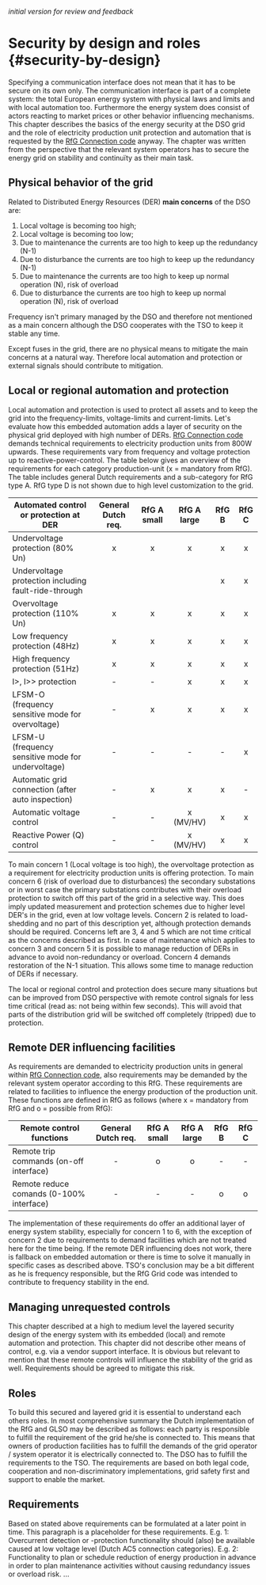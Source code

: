*initial version for review and feedback*

# Security by design and roles {#security-by-design}
Specifying a communication interface does not mean that it has to be secure on its own only. The communication interface is part of a complete system: the total European energy system with physical laws and limits and with local automation too. Furthermore the energy system does consist of actors reacting to market prices or other behavior influencing mechanisms. This chapter describes the basics of the energy security at the DSO grid and the role of electricity production unit protection and automation that is requested by the [RfG Connection code]("https://electricity.network-codes.eu/network_codes/rfg/") anyway. The chapter was written from the perspective that the relevant system operators has to secure the energy grid on stability and continuïty as their main task. 

## Physical behavior of the grid
Related to Distributed Energy Resources (DER) **main concerns** of the DSO are:
1. Local voltage is becoming too high;
2. Local voltage is becoming too low;
3. Due to maintenance the currents are too high to keep up the redundancy (N-1)
4. Due to disturbance the currents are too high to keep up the redundancy (N-1)
5. Due to maintenance the currents are too high to keep up normal operation (N), risk of overload
6. Due to disturbance the currents are too high to keep up normal operation (N), risk of overload

Frequency isn't primary managed by the DSO and therefore not mentioned as a main concern although the DSO cooperates with the TSO to keep it stable any time. 

Except fuses in the grid, there are no physical means to mitigate the main concerns at a natural way. Therefore local automation and protection or external signals should contribute to mitigation. 

## Local or regional automation and protection
Local automation and protection is used to protect all assets and to keep the grid into the frequency-limits, voltage-limits and current-limits. Let's evaluate how this embedded automation adds a layer of security on the physical grid deployed with high number of DERs.
[RfG Connection code]("https://electricity.network-codes.eu/network_codes/rfg/") demands technical requirements to electricity production units from 800W upwards. These requirements vary from frequency and voltage protection up to reactive-power-control. The table below gives an overview of the requirements for each category production-unit (x = mandatory from RfG). The table includes general Dutch requirements and a sub-category for RfG type A. RfG type D is not shown due to high level customization to the grid.

|**Automated control or protection at DER**           |General Dutch req.  |RfG A small  |RfG A large  |RfG B  |RfG C  |
|-----------------------------------------------------|:------------------:|:-----------:|:-----------:|:-----:|:-----:|
|Undervoltage protection (80% Un)                     |x                   |x            |x            |x      |x      |
|Undervoltage protection including fault-ride-through |                    |             |             |x      |x      |
|Overvoltage protection (110% Un)                     |x                   |x            |x            |x      |x      |
|Low frequency protection  (48Hz)                     |x                   |x            |x            |x      |x      |
|High frequency protection (51Hz)                     |x                   |x            |x            |x      |x      |
|I>, I>> protection                                   |-                   |-            |x            |x      |x      |
|LFSM-O (frequency sensitive mode for overvoltage)    |-                   |x            |x            |x      |x      |
|LFSM-U (frequency sensitive mode for undervoltage)   |-                   |-            |-            |-      |x      |
|Automatic grid connection (after auto inspection)    |-                   |x            |x            |x      |-      |
|Automatic voltage control                            |-                   |-            |x (MV/HV)    |x      |x      |
|Reactive Power (Q) control                           |-                   |-            |x (MV/HV)    |x      |x      |

To main concern 1 (Local voltage is too high), the overvoltage protection as a requirement for electricity production units is offering protection. To main concern 6 (risk of overload due to disturbances) the secondary substations or in worst case the primary substations contributes with their overload protection to switch off this part of the grid in a selective way. This does imply updated measurement and protection schemes due to higher level DER's in the grid, even at low voltage levels. Concern 2 is related to load-shedding and no part of this description yet, although protection demands should be required. Concerns left are 3, 4 and 5 which are not time critical as the concerns described as first. In case of maintenance which applies to concern 3 and concern 5 it is possible to manage reduction of DERs in advance to avoid non-redundancy or overload. Concern 4 demands restoration of the N-1 situation. This allows some time to manage reduction of DERs if necessary. 

The local or regional control and protection does secure many situations but can be improved from DSO perspective with remote control signals for less time critical (read as: not being within few seconds). This will avoid that parts of the distribution grid will be switched off completely (tripped) due to protection.

## Remote DER influencing facilities
As requirements are demanded to electricity production units in general within [RfG Connection code]("https://electricity.network-codes.eu/network_codes/rfg/"), also requirements may be demanded by the relevant system operator according to this RfG. These requirements are related to facilities to influence the energy production of the production unit. These functions are defined in RfG as follows (where x = mandatory from RfG and o = possible from RfG):

|Remote control functions                             |General Dutch req.  |RfG A small  |RfG A large  |RfG B  |RfG C  |
|-----------------------------------------------------|:------------------:|:-----------:|:-----------:|:-----:|:-----:|
|Remote trip commands (on-off interface)              |-                   |o            |o            |-      |-      |
|Remote reduce comands (0-100% interface)             |-                   |-            |-            |o      |o      |

The implementation of these requirements do offer an additional layer of energy system stability, especially for concern 1 to 6, with the exception of concern 2 due to requirements to demand facilities which are not treated here for the time being. If the remote DER influencing does not work, there is fallback on embedded automation or there is time to solve it manually in specific cases as described above. TSO's conclusion may be a bit different as he is frequency responsible, but the RfG Grid code was intended to contribute to frequency stability in the end.  

## Managing unrequested controls
This chapter described at a high to medium level the layered security design of the energy system with its embedded (local) and remote automation and protection. This chapter did not describe other means of control, e.g. via a vendor support interface. It is obvious but relevant to mention that these remote controls will influence the stability of the grid as well. Requirements should be agreed to mitigate this risk.

## Roles
To build this secured and layered grid it is essential to understand each others roles. In most comprehensive summary the Dutch implementation of the RfG and GLSO may be described as follows: each party is responsible to fulfill the requirement of the grid he/she is connected to. This means that owners of production facilities has to fulfill the demands of the grid operator / system operator it is electrically connected to. The DSO has to fulfill the requirements to the TSO. The requirements are based on both legal code, cooperation and non-discriminatory implementations, grid safety first and support to enable the market.

## Requirements
Based on stated above requirements can be formulated at a later point in time. This paragraph is a placeholder for these requirements.
E.g. 1: Overcurrent detection or -protection functionality should (also) be available caused at low voltage level (Dutch AC5 connection categories).
E.g. 2: Functionality to plan or schedule reduction of energy production in advance in order to plan maintenance activities without causing redundancy issues or overload risk.
...


